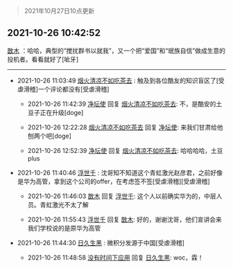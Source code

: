 > 2021年10月27日10点更新
<link rel="stylesheet" href="https://cdn.jsdelivr.net/gh/taotie6/sampleJSON@main/css/photo_show.css">
<meta name="referrer" content="no-referrer" />


 ## 2021-10-26 10:42:52 

 [㪚木](https://www.coolapk.com/feed/30957533?shareKey=M2U2NjAwMmUyYWQ3NjE3NzZmODI~) ：哈哈，典型的“搅扰群书以就我”，又一个把“爱国”和“珉族自信”做成生意的投机者。看看就好了[呲牙] 

<div class="album">
</div>

 ------- 

- 2021-10-26 11:03:49 [烟火清凉不如吃茶去](uid=4279524) : 触及到各位酷友的知识盲区了[受虐滑稽]一个评论都没有[受虐滑稽] 

    - 2021-10-26 11:42:39 [净坛使](uid=1518317) 回复 [烟火清凉不如吃茶去](uid=4279524): 不，是酷安的土豆子正在升级[doge] 

    - 2021-10-26 12:22:28 [烟火清凉不如吃茶去](uid=4279524) 回复 [净坛使](uid=1518317): 来我们甘肃给他刨两个吧[doge] 

    - 2021-10-26 12:52:39 [净坛使](uid=1518317) 回复 [烟火清凉不如吃茶去](uid=4279524): 哈哈哈哈，土豆plus 

- 2021-10-26 11:40:46 [浮世千](uid=786991) : 沈哥知不知道这个青虹激光赵彦君，之前好像是华为高管，拿到这个公司的offer，在考虑签不签[受虐滑稽][受虐滑稽] 

    - 2021-10-26 11:46:03 [㪚木](uid=1081091) 回复 [浮世千](uid=786991): 这个人以前确实华为的，中层人员。青虹激光不太了解 

    - 2021-10-26 11:55:43 [浮世千](uid=786991) 回复 [㪚木](uid=1081091): 好的，谢谢沈哥，他们宣讲会来我们学校说的是原华为高管 

- 2021-10-26 11:44:30 [日久生黑](uid=1062678) : 微积分发源于中国[受虐滑稽] 

    - 2021-10-26 11:48:58 [没有时间下应用](uid=2609694) 回复 [日久生黑](uid=1062678): woc，霖！ 

